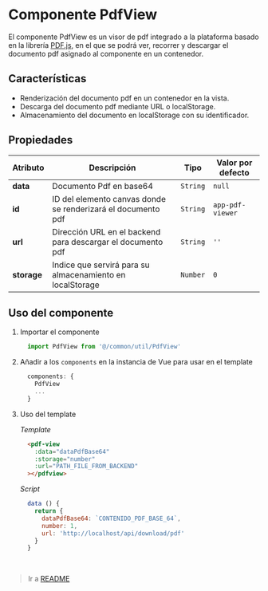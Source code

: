 # Componente PdfView

El componente PdfView es un visor de pdf integrado a la plataforma basado en la librería [PDF.js](https://www.npmjs.com/package/pdfjs-dist), en el que se podrá ver, recorrer y descargar el documento pdf asignado al componente en un contenedor.


## Características
- Renderización del documento pdf en un contenedor en la vista.
- Descarga del documento pdf mediante URL o localStorage.
- Almacenamiento del documento en localStorage con su identificador.


## Propiedades

Atributo | Descripción | Tipo | Valor por defecto
--- | --- | --- | ---
**data** | Documento Pdf en base64 | `String` | `null`
**id** | ID del elemento canvas donde se renderizará el documento pdf | `String` | `app-pdf-viewer`
**url** | Dirección URL en el backend para descargar el documento pdf | `String` | `''`
**storage** | Indice que servirá para su almacenamiento en localStorage | `Number` | `0`



## Uso del componente

1. Importar el componente

    ```js
      import PdfView from '@/common/util/PdfView'
    ```


2. Añadir a los `components` en la instancia de Vue para usar en el template

    ```js
      components: {
        PdfView
        ...
      }

    ```


3. Uso del template

    *Template*
    ```html
      <pdf-view
        :data="dataPdfBase64"
        :storage="number"
        :url="PATH_FILE_FROM_BACKEND"
      ></pdfview>
    ```

    *Script*
    ```js
      data () {
        return {
          dataPdfBase64: `CONTENIDO_PDF_BASE_64`,
          number: 1,
          url: 'http://localhost/api/download/pdf'
        }
      }
    ```


<br>

>Ir a [README](../../README.md)